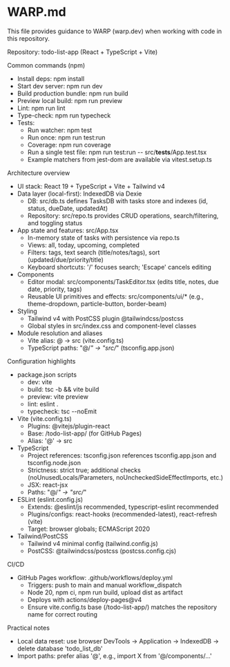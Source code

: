 # WARP.md

This file provides guidance to WARP (warp.dev) when working with code in this repository.

Repository: todo-list-app (React + TypeScript + Vite)

Common commands (npm)
- Install deps: npm install
- Start dev server: npm run dev
- Build production bundle: npm run build
- Preview local build: npm run preview
- Lint: npm run lint
- Type-check: npm run typecheck
- Tests:
  - Run watcher: npm test
  - Run once: npm run test:run
  - Coverage: npm run coverage
  - Run a single test file: npm run test:run -- src/__tests__/App.test.tsx
  - Example matchers from jest-dom are available via vitest.setup.ts

Architecture overview
- UI stack: React 19 + TypeScript + Vite + Tailwind v4
- Data layer (local-first): IndexedDB via Dexie
  - DB: src/db.ts defines TasksDB with tasks store and indexes (id, status, dueDate, updatedAt)
  - Repository: src/repo.ts provides CRUD operations, search/filtering, and toggling status
- App state and features: src/App.tsx
  - In-memory state of tasks with persistence via repo.ts
  - Views: all, today, upcoming, completed
  - Filters: tags, text search (title/notes/tags), sort (updated/due/priority/title)
  - Keyboard shortcuts: '/' focuses search; 'Escape' cancels editing
- Components
  - Editor modal: src/components/TaskEditor.tsx (edits title, notes, due date, priority, tags)
  - Reusable UI primitives and effects: src/components/ui/* (e.g., theme-dropdown, particle-button, border-beam)
- Styling
  - Tailwind v4 with PostCSS plugin @tailwindcss/postcss
  - Global styles in src/index.css and component-level classes
- Module resolution and aliases
  - Vite alias: @ -> src (vite.config.ts)
  - TypeScript paths: "@/*" -> "src/*" (tsconfig.app.json)

Configuration highlights
- package.json scripts
  - dev: vite
  - build: tsc -b && vite build
  - preview: vite preview
  - lint: eslint .
  - typecheck: tsc --noEmit
- Vite (vite.config.ts)
  - Plugins: @vitejs/plugin-react
  - Base: /todo-list-app/ (for GitHub Pages)
  - Alias: '@' -> src
- TypeScript
  - Project references: tsconfig.json references tsconfig.app.json and tsconfig.node.json
  - Strictness: strict true; additional checks (noUnusedLocals/Parameters, noUncheckedSideEffectImports, etc.)
  - JSX: react-jsx
  - Paths: "@/*" -> "src/*"
- ESLint (eslint.config.js)
  - Extends: @eslint/js recommended, typescript-eslint recommended
  - Plugins/configs: react-hooks (recommended-latest), react-refresh (vite)
  - Target: browser globals; ECMAScript 2020
- Tailwind/PostCSS
  - Tailwind v4 minimal config (tailwind.config.js)
  - PostCSS: @tailwindcss/postcss (postcss.config.cjs)

CI/CD
- GitHub Pages workflow: .github/workflows/deploy.yml
  - Triggers: push to main and manual workflow_dispatch
  - Node 20, npm ci, npm run build, upload dist as artifact
  - Deploys with actions/deploy-pages@v4
  - Ensure vite.config.ts base (/todo-list-app/) matches the repository name for correct routing

Practical notes
- Local data reset: use browser DevTools -> Application -> IndexedDB -> delete database 'todo_list_db'
- Import paths: prefer alias '@', e.g., import X from '@/components/...'

